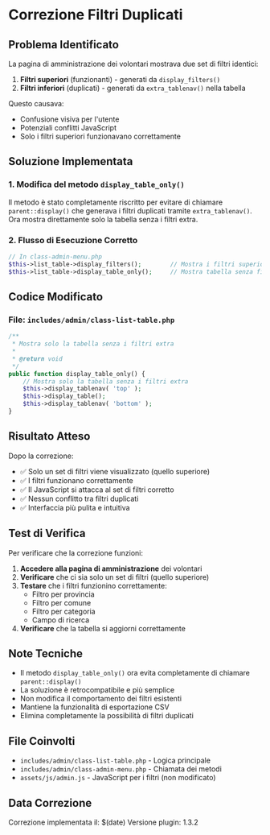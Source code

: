 # Correzione Filtri Duplicati

## Problema Identificato

La pagina di amministrazione dei volontari mostrava due set di filtri identici:
1. **Filtri superiori** (funzionanti) - generati da `display_filters()`
2. **Filtri inferiori** (duplicati) - generati da `extra_tablenav()` nella tabella

Questo causava:
- Confusione visiva per l'utente
- Potenziali conflitti JavaScript
- Solo i filtri superiori funzionavano correttamente

## Soluzione Implementata

### 1. Modifica del metodo `display_table_only()`

Il metodo è stato completamente riscritto per evitare di chiamare `parent::display()` che generava i filtri duplicati tramite `extra_tablenav()`. Ora mostra direttamente solo la tabella senza i filtri extra.

### 2. Flusso di Esecuzione Corretto

```php
// In class-admin-menu.php
$this->list_table->display_filters();        // Mostra i filtri superiori
$this->list_table->display_table_only();     // Mostra tabella senza filtri duplicati
```

## Codice Modificato

### File: `includes/admin/class-list-table.php`

```php
/**
 * Mostra solo la tabella senza i filtri extra
 *
 * @return void
 */
public function display_table_only() {
    // Mostra solo la tabella senza i filtri extra
    $this->display_tablenav( 'top' );
    $this->display_table();
    $this->display_tablenav( 'bottom' );
}
```

## Risultato Atteso

Dopo la correzione:
- ✅ Solo un set di filtri viene visualizzato (quello superiore)
- ✅ I filtri funzionano correttamente
- ✅ Il JavaScript si attacca al set di filtri corretto
- ✅ Nessun conflitto tra filtri duplicati
- ✅ Interfaccia più pulita e intuitiva

## Test di Verifica

Per verificare che la correzione funzioni:

1. **Accedere alla pagina di amministrazione** dei volontari
2. **Verificare** che ci sia solo un set di filtri (quello superiore)
3. **Testare** che i filtri funzionino correttamente:
   - Filtro per provincia
   - Filtro per comune
   - Filtro per categoria
   - Campo di ricerca
4. **Verificare** che la tabella si aggiorni correttamente

## Note Tecniche

- Il metodo `display_table_only()` ora evita completamente di chiamare `parent::display()`
- La soluzione è retrocompatibile e più semplice
- Non modifica il comportamento dei filtri esistenti
- Mantiene la funzionalità di esportazione CSV
- Elimina completamente la possibilità di filtri duplicati

## File Coinvolti

- `includes/admin/class-list-table.php` - Logica principale
- `includes/admin/class-admin-menu.php` - Chiamata dei metodi
- `assets/js/admin.js` - JavaScript per i filtri (non modificato)

## Data Correzione

Correzione implementata il: $(date)
Versione plugin: 1.3.2
